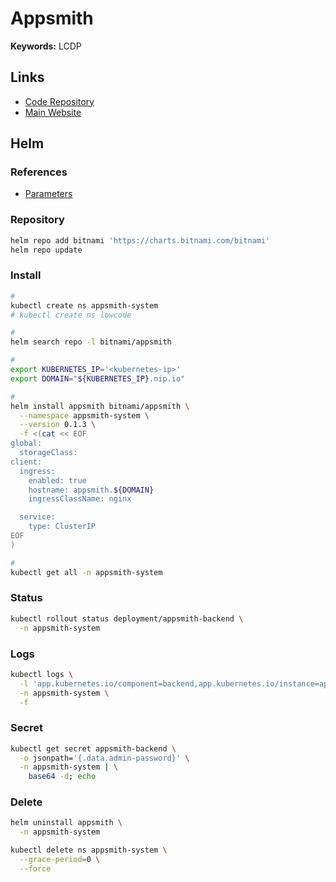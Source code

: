 # Appsmith

**Keywords:** LCDP

## Links

- [Code Repository](https://github.com/appsmithorg/appsmith)
- [Main Website](https://appsmith.com)

## Helm

### References

- [Parameters](https://github.com/bitnami/charts/tree/main/bitnami/appsmith#parameters)

### Repository

```sh
helm repo add bitnami 'https://charts.bitnami.com/bitnami'
helm repo update
```

### Install

```sh
#
kubectl create ns appsmith-system
# kubectl create ns lowcode

#
helm search repo -l bitnami/appsmith

#
export KUBERNETES_IP='<kubernetes-ip>'
export DOMAIN="${KUBERNETES_IP}.nip.io"

#
helm install appsmith bitnami/appsmith \
  --namespace appsmith-system \
  --version 0.1.3 \
  -f <(cat << EOF
global:
  storageClass:
client:
  ingress:
    enabled: true
    hostname: appsmith.${DOMAIN}
    ingressClassName: nginx

  service:
    type: ClusterIP
EOF
)

#
kubectl get all -n appsmith-system
```

### Status

```sh
kubectl rollout status deployment/appsmith-backend \
  -n appsmith-system
```

### Logs

```sh
kubectl logs \
  -l 'app.kubernetes.io/component=backend,app.kubernetes.io/instance=appsmith' \
  -n appsmith-system \
  -f
```

### Secret

<!--
user
-->

```sh
kubectl get secret appsmith-backend \
  -o jsonpath='{.data.admin-password}' \
  -n appsmith-system | \
    base64 -d; echo
```

### Delete

```sh
helm uninstall appsmith \
  -n appsmith-system

kubectl delete ns appsmith-system \
  --grace-period=0 \
  --force
```
